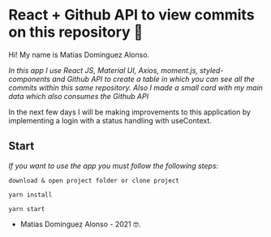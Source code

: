 # React + Github API to view commits on this repository 🚀

Hi! My name is Matias Dominguez Alonso.

_In this app I use React JS, Material UI, Axios, moment.js, styled-components and Github API to create a table in which you can see all the commits within this same repository. Also I made a small card with my main data which also consumes the Github API_

In the next few days I will be making improvements to this application by implementing a login with a status handling with useContext.

## Start

_If you want to use the app you must follow the following steps:_

```
download & open project folder or clone project
```

```
yarn install
```

```
yarn start
```

- Matias Dominguez Alonso - 2021 🤓.
